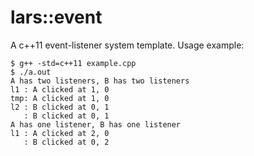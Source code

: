 # lars::event

A c++11 event-listener system template. Usage example:

```
$ g++ -std=c++11 example.cpp 
$ ./a.out 
A has two listeners, B has two listeners
l1 : A clicked at 1, 0
tmp: A clicked at 1, 0
l2 : B clicked at 0, 1
   : B clicked at 0, 1
A has one listener, B has one listener
l1 : A clicked at 2, 0
   : B clicked at 0, 2
```
